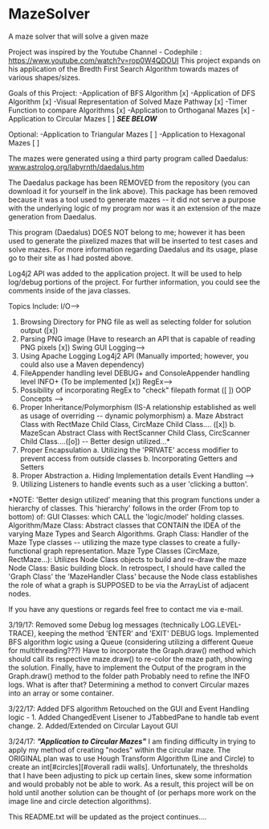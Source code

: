 # MazeSolver
A maze solver that will solve a given maze

Project was inspired by the Youtube Channel - Codephile : https://www.youtube.com/watch?v=rop0W4QDOUI
This project expands on his application of the Bredth First Search Algorithm towards mazes of various shapes/sizes.

Goals of this Project:
  -Application of BFS Algorithm [x]
  -Application of DFS Algorithm [x]
  -Visual Representation of Solved Maze Pathway [x]
  -Timer Function to compare Algorithms [x]
  -Application to Orthoganal Mazes [x]
  -Application to Circular Mazes [ ] *****SEE BELOW*****
  
Optional:
  -Application to Triangular Mazes [ ]
  -Application to Hexagonal Mazes [ ]
  

The mazes were generated using a third party program called Daedalus: www.astrolog.org/labyrnth/daedalus.htm

The Daedalus package has been REMOVED from the repository (you can download it for yourself in the link above).
This package has been removed because it was a tool used to generate mazes -- it did not serve a purpose with 
the underlying logic of my program nor was it an extension of the maze generation from Daedalus.

This program (Daedalus) DOES NOT belong to me; however it has been used to generate the pixelized mazes that will be inserted to
test cases and solve mazes. For more information regarding Daedalus and its usage, plase go to their site as I had 
posted above.

Log4j2 API was added to the application project. It will be used to help log/debug portions of the project. For further
information, you could see the comments inside of the java classes.

Topics Include: 
I/O-->
  1. Browsing Directory for PNG file as well as selecting folder for solution output ([x])
  2. Parsing PNG image (Have to research an API that is capable of reading PNG pixels [x])
Swing GUI
Logging-->
  1. Using Apache Logging Log4j2 API (Manually imported; however, you could also use a Maven dependency)
  2. FileAppender handling level DEBUG+ and ConsoleAppender handling level INFO+ (To be implemented [x])
RegEx-->
  1. Possibility of incorporating RegEx to "check" filepath format ([ ])
OOP Concepts -->
  1. Proper Inheritance/Polymorphism (IS-A relationship established as well as usage of overriding -- dynamic polymorphism)
    a. Maze Abstract Class with RectMaze Child Class, CircMaze Child Class.... ([x])
    b. MazeScan Abstract Class with RectScanner Child Class, CircScanner Child Class....([o]) -- Better design utilized...*
  2. Proper Encapsulation
    a. Utilizing the 'PRIVATE' access modifier to prevent access from outside classes
    b. Incorporating Getters and Setters
  3. Proper Abstraction
    a. Hiding Implementation details 
Event Handling -->
  1. Utilizing Listeners to handle events such as a user 'clicking a button'.

*NOTE: 'Better design utilized' meaning that this program functions under a hierarchy of classes.
        This 'hierarchy' follows in the order (From top to bottom) of: 
            GUI Classes: which CALL the 'logic/model' holding classes.
            Algorithm/Maze Class: Abstract classes that CONTAIN the IDEA of the varying Maze Types and Search Algorithms.
            Graph Class: Handler of the Maze Type classes -- utilizing the maze type classes to create a fully-functional graph
                         representation.
            Maze Type Classes (CircMaze, RectMaze...): Utilizes Node Class objects to build and re-draw the maze
            Node Class: Basic building block.
 In retrospect, I should have called the 'Graph Class' the 'MazeHandler Class' because the Node class establishes the role of what
 a graph is SUPPOSED to be via the ArrayList of adjacent nodes.

If you have any questions or regards feel free to contact me via e-mail.

3/19/17: 
  Removed some Debug log messages (technically LOG.LEVEL-TRACE), keeping the method 'ENTER' and 'EXIT' DEBUG logs.
  Implemented BFS algorithm logic using a Queue (considering utilizing a different Queue for multithreading???)
  Have to incorporate the Graph.draw() method which should call its respective maze.draw() to re-color the maze path,
  showing the solution.
  Finally, have to implement the Output of the program in the Graph.draw() method to the folder path
  Probably need to refine the INFO logs.
  What is after that? Determining a method to convert Circular mazes into an array or some container.
  
3/22/17:
  Added DFS algorithm
  Retouched on the GUI and Event Handling logic -
    1.  Added ChangedEvent Lisener to JTabbedPane to handle tab event change.
    2.  Added/Extended on Circular Layout GUI

3/24/17:
***********************************************"Application to Circular Mazes"***********************************************
I am finding difficulty in trying to apply my method of creating "nodes" within the circular maze. The ORIGINAL plan was to use
Hough Transform Algorithm (Line and Circle) to create an int[#circles][#overall radii walls]. Unfortunately, the thresholds that I
have been adjusting to pick up certain lines, skew some information and would probably not be able to work. As a result, this project
will be on hold until another solution can be thought of (or perhaps more work on the image line and circle detection algorithms).

This README.txt will be updated as the project continues....
